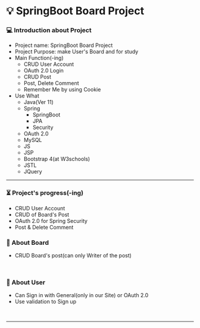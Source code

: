 # :bulb: SpringBoot Board Project
### :computer: Introduction about Project
 * Project name: SpringBoot Board Project
 * Project Purpose: make User's Board and for study
 * Main Function(-ing)
    * CRUD User Account
    * OAuth 2.0 Login
    * CRUD Post
    * Post, Delete Comment
    * Remember Me by using Cookie
 * Use What
     * Java(Ver 11)
     * Spring
       * SpringBoot
       * JPA
       * Security
     * OAuth 2.0
     * MySQL
     * JS
     * JSP
     * Bootstrap 4(at W3schools)
     * JSTL
     * JQuery
  <hr/>
  
### :hourglass_flowing_sand: Project's progress(-ing)
  * CRUD User Account
  * CRUD of Board's Post
  * OAuth 2.0 for Spring Security
  * Post & Delete Comment

### :notebook_with_decorative_cover: About Board
  * CRUD Board's post(can only Writer of the post)
<br/>

### :orange_book: About User 
  * Can Sign in with General(only in our Site) or OAuth 2.0
  * Use validation to Sign up

<br/>
<hr/>
